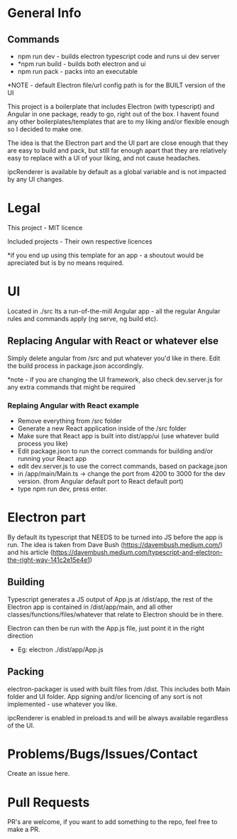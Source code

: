 # General Info

## Commands
- npm run dev - builds electron typescript code and runs ui dev server
- *npm run build - builds both electron and ui
- npm run pack - packs into an executable

*NOTE - default Electron file/url config path is for the BUILT version of the UI

This project is a boilerplate that includes Electron (with typescript) and Angular in one package, ready to go, right out of the box.
I havent found any other boilerplates/templates that are to my liking and/or flexible enough so I decided to make one.

The idea is that the Electron part and the UI part are close enough that they are easy to build and pack, but still far enough apart that they are relatively easy to replace with a UI of your liking, and not cause headaches.

ipcRenderer is available by default as a global variable and is not impacted by any UI changes.


# Legal

This project - MIT licence

Included projects - Their own respective licences

*if you end up using this template for an app - a shoutout would be apreciated but is by no means required.

# UI
Located in ./src
Its a run-of-the-mill Angular app - all the regular Angular rules and commands apply (ng serve, ng build etc).

## Replacing Angular with React or whatever else

Simply delete angular from /src and put whatever you'd like in there.
Edit the build process in package.json accordingly.

*note - if you are changing the UI framework, also check dev.server.js for any extra commands that might be required


### Replaing Angular with React example

- Remove everything from /src folder
- Generate a new React application inside of the /src folder
- Make sure that React app is built into dist/app/ui (use whatever build process you like)
- Edit package.json to run the correct commands for building and/or running your React app
- edit dev.server.js to use the correct commands, based on package.json
- in /app/main/Main.ts -> change the port from 4200 to 3000 for the dev version. (from Angular default port to React default port)
- type npm run dev, press enter.

# Electron part

By default its typescript that NEEDS to be turned into JS before the app is run. The idea is taken from Dave Bush (https://davembush.medium.com/) and his article (https://davembush.medium.com/typescript-and-electron-the-right-way-141c2e15e4e1)

## Building

Typescript generates a JS output of App.js at /dist/app, the rest of the Electron app is contained in /dist/app/main, and all other classes/functions/files/whatever that relate to Electron should be in there.

Electron can then be run with the App.js file, just point it in the right direction

* Eg: electron ./dist/app/App.js

## Packing

electron-packager is used with built files from /dist. This includes both Main folder and UI folder. App signing and/or licencing of any sort is not implemented - use whatever you like.

ipcRenderer is enabled in preload.ts and will be always available regardless of the UI.

# Problems/Bugs/Issues/Contact

Create an issue here.

# Pull Requests

PR's are welcome, if you want to add something to the repo, feel free to make a PR.

